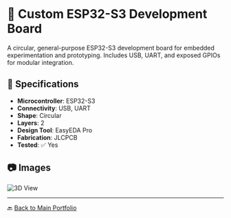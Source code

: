# 🧱 Custom ESP32-S3 Development Board

A circular, general-purpose ESP32-S3 development board for embedded experimentation and prototyping. Includes USB, UART, and exposed GPIOs for modular integration.

## 📐 Specifications

- **Microcontroller**: ESP32-S3
- **Connectivity**: USB, UART
- **Shape**: Circular
- **Layers**: 2
- **Design Tool**: EasyEDA Pro
- **Fabrication**: JLCPCB
- **Tested**: ✅ Yes

## 📷 Images

![3D View](images/3d.png)

---
🔙 [Back to Main Portfolio](../../README.md)
